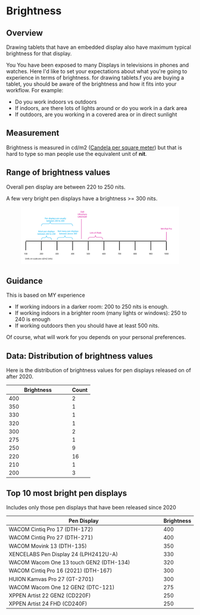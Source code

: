 # Brightness

## Overview

Drawing tablets that have an embedded display also have maximum typical brightness for that display.&#x20;

You You have been exposed to many Displays in televisions in phones and watches. Here I'd like to set your expectations about what you're going to experience in terms of brightness. for drawing tablets.f you are buying a tablet, you should be aware of the brightness and how it fits into your workflow. For example:

* Do you work indoors vs outdoors
* If indoors, are there lots of lights around or do you work in a dark area
* If outdoors, are you working in a covered area or in direct sunlight&#x20;

## Measurement

Brightness is measured in cd/m2 ([Candela per square meter](https://en.wikipedia.org/wiki/Candela\_per\_square\_metre)) but that is hard to type so man people use the equivalent unit of **nit**.

## Range of brightness values

Overall pen display are between 220 to 250 nits.

A few very bright pen displays have a brightness >= 300 nits.&#x20;

<figure><img src="../../.gitbook/assets/image (445).png" alt=""><figcaption></figcaption></figure>

## Guidance

This is based on MY experience

* If working indoors in a darker room: 200 to 250 nits is enough.&#x20;
* If working indoors in a brighter room (many lights or windows): 250 to 240 is enough
* If working outdoors then you should have at least 500 nits.

Of course, what will work for you depends on your personal preferences. &#x20;

## Data: Distribution of brightness values

Here is the distribution of brightness values for pen displays released on of after 2020.

<table><thead><tr><th width="156">Brightness</th><th>Count</th></tr></thead><tbody><tr><td>400</td><td>2</td></tr><tr><td>350</td><td>1</td></tr><tr><td>330</td><td>1</td></tr><tr><td>320</td><td>1</td></tr><tr><td>300</td><td>2</td></tr><tr><td>275</td><td>1</td></tr><tr><td>250</td><td>9</td></tr><tr><td>220</td><td>16</td></tr><tr><td>210</td><td>1</td></tr><tr><td>200</td><td>3</td></tr></tbody></table>

## Top 10 most bright pen displays

Includes only those pen displays that have been released since 2020

<table><thead><tr><th width="460">Pen Display</th><th>Brightness</th></tr></thead><tbody><tr><td>WACOM Cintiq Pro 17 (DTH-172)</td><td>400</td></tr><tr><td>WACOM Cintiq Pro 27 (DTH-271)</td><td>400</td></tr><tr><td>WACOM Movink 13 (DTH-135)</td><td>350</td></tr><tr><td>XENCELABS Pen Display 24 (LPH2412U-A)</td><td>330</td></tr><tr><td>WACOM Wacom One 13 touch GEN2 (DTH-134)</td><td>320</td></tr><tr><td>WACOM Cintiq Pro 16 (2021) (DTH-167)</td><td>300</td></tr><tr><td>HUION Kamvas Pro 27 (GT-2701)</td><td>300</td></tr><tr><td>WACOM Wacom One 12 GEN2 (DTC-121)</td><td>275</td></tr><tr><td>XPPEN Artist 22 GEN2 (CD220F)</td><td>250</td></tr><tr><td>XPPEN Artist 24 FHD (CD240F)</td><td>250</td></tr></tbody></table>
